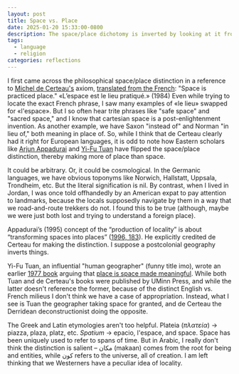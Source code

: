 ```yaml
---
layout: post
title: Space vs. Place
date: 2025-01-20 15:33:00-0800
description: The space/place dichotomy is inverted by looking at it from East or West.
tags:
  - language
  - religion
categories: reflections
---
```

I first came across the philosophical space/place distinction in a reference to [Michel de Certeau's](https://en.wikipedia.org/wiki/Michel_de_Certeau) axiom, [translated from the French](https://monoskop.org/images/2/2a/De_Certeau_Michel_The_Practice_of_Everyday_Life.pdf): "Space is practiced place." «L’espace est le lieu pratiqué.» (1984) Even while trying to locate the exact French phrase, I saw many examples of «le lieu» swapped for «l'espace». But I so often hear trite phrases like "safe space" and "sacred space," and I know that cartesian space is a post-enlightenment invention. As another example, we have Saxon "instead of" and Norman "in lieu of," both meaning in place of. So, while I think that de Certeau clearly had it right for European languages, it is odd to note how Eastern scholars like [Arjun Appadurai](https://en.wikipedia.org/wiki/Arjun_Appadurai) and [Yi-Fu Tuan](https://en.wikipedia.org/wiki/Yi-Fu_Tuan)  have flipped the space/place distinction, thereby making more of place than space.

It could be arbitrary. Or, it could be cosmological. In the Germanic languages, we have obvious toponyms like Norwich, Hallstatt, Uppsala, Trondheim, etc. But the literal signification is nil. By contrast, when I lived in Jordan, I was once told offhandedly by an American expat to pay attention to landmarks, because the locals supposedly navigate by them in a way that we road-and-route trekkers do not. I found this to be true (although, maybe we were just both lost and trying to understand a foreign place).

Appadurai’s (1995) concept of the “production of locality” is about “transforming spaces into places” ([1996, 183](https://www.upress.umn.edu/9780816627936/modernity-at-large/)). He explicitly credited de Certeau for making the distinction. I suppose a postcolonial geography inverts things.

Yi-Fu Tuan, an influential "human geographer" (funny title imo), wrote an earlier [1977 book](https://archive.org/details/spaceplaceperspe0000tuan/page/n7/mode/2up) arguing that [place is space made meaningful](https://ls.wisc.edu/news/belonging-to-this-place-a-conversation-with-yi-fu-tuan/). While both Tuan and de Certeau's books were published by UMinn Press, and while the latter doesn't reference the former, because of the distinct English vs. French milieus I don't think we have a case of appropriation. Instead, what I see is Tuan the geographer taking space for granted, and de Certeau the Derridean deconstructionist doing the opposite.

The Greek and Latin etymologies aren't too helpful. Plateia (_πλατεία_) -> piazza, plaza, platz, etc. *Spatium* -> epacio, l'espace, and space. Space has been uniquely used to refer to spans of time. But in Arabic, I really don't think the distinction is salient – مكان (makaan) comes from the root for being and entities, while كون refers to the universe, all of creation. I am left thinking that we Westerners have a peculiar idea of locality.